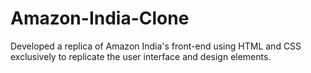 # Amazon-India-Clone
Developed a replica of Amazon India's front-end using HTML and CSS exclusively to replicate the user interface and design elements.
